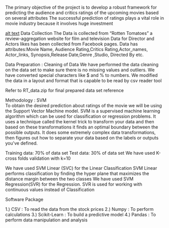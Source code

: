 
 The primary objective of the project is to develop a robust framework for predicting the audience and critics ratings of the upcoming   movies based on several attributes
 The successful prediction of ratings plays a vital role in movie industry because it involves huge investment

 [alt text](https://raw.githubusercontent.comntshwadhwa/MovieRatingsPredictor/master/img.jpg)
 Data Collection
The Data is collected from “Rotten Tomatoes” a review-aggregation website for film and television
Data for Director and Actors likes has been collected from Facebook pages.
Data has attributes:Movie Name, Audience Rating,Critics Rating,Actor_names, Actor_links, Synopsis,Release Date,Genre ,Studio, Directed By etc.

 Data Preparation : Cleaning of Data 
We have performed the data cleaning on the data set  to make sure there is no missing values and outliers.
We have converted special characters like $ and % to numbers.
We modified the data in a layout and format that is capable to be read by csv reader tool
 
 Refer to RT_data.zip for final prepared data set reference

Methodology : SVM  
To obtain the desired prediction about ratings of the movie we will be using the Support Vector Machine model.
 SVM is a supervised machine learning algorithm which can be used for classification or regression problems. 
It uses a technique called the kernel trick to transform your data and then based on these transformations it finds an optimal boundary between the possible outputs. 
It does some extremely complex data transformations, then figures out how to separate your data based on the labels or outputs you've defined.


Training data: 70% of data set
Test data: 30% of data set
We have used K-cross folds validation with k=10


We have used SVM Linear (SVC) for the Linear Classification
SVM Linear performs classification by finding the hyper plane that maximizes the distance margin between the two classes
We have used SVM Regression(SVR) for the Regression.
SVR is used for working with continuous values instead of Classification 

Software Package

1.) CSV : To read the data from the stock prices
2.) Numpy : To perform calculations
3.) Scikit-Learn : To build a predictive model
4.) Pandas : To perform data manipulation and analysis
